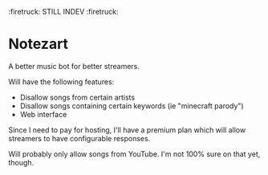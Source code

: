 
:firetruck: STILL INDEV :firetruck:

# Notezart

A better music bot for better streamers.

Will have the following features:
 - Disallow songs from certain artists
 - Disallow songs containing certain keywords (ie "minecraft parody")
 - Web interface

Since I need to pay for hosting, I'll have a premium plan
which will allow streamers to have configurable responses.

Will probably only allow songs from YouTube. I'm not 100% sure on that yet, though.